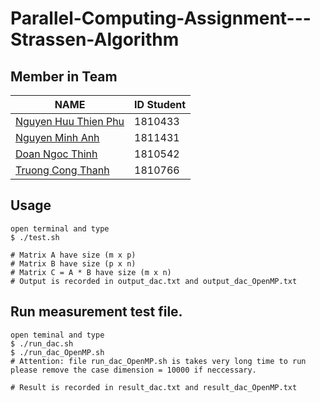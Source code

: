 # Parallel-Computing-Assignment---Strassen-Algorithm

## Member in Team
|NAME|ID Student|
|---|---|
|[Nguyen Huu Thien Phu](https://github.com/phupfoem)|1810433|
|[Nguyen Minh Anh](https://github.com/zoldabest-72)|1811431|
|[Doan Ngoc Thinh]()|1810542|
|[Truong Cong Thanh](https://github.com/truongcongthanh2000)|1810766|

## Usage
    open terminal and type
    $ ./test.sh
    
    # Matrix A have size (m x p)
    # Matrix B have size (p x n)
    # Matrix C = A * B have size (m x n)
    # Output is recorded in output_dac.txt and output_dac_OpenMP.txt

## Run measurement test file.
    open teminal and type
    $ ./run_dac.sh
    $ ./run_dac_OpenMP.sh 
    # Attention: file run_dac_OpenMP.sh is takes very long time to run
    please remove the case dimension = 10000 if neccessary.

    # Result is recorded in result_dac.txt and result_dac_OpenMP.txt